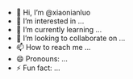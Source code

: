 - 👋 Hi, I’m @xiaonianluo
- 👀 I’m interested in ...
- 🌱 I’m currently learning ...
- 💞️ I’m looking to collaborate on ...
- 📫 How to reach me ...
- 😄 Pronouns: ...
- ⚡ Fun fact: ...

<!---
xiaonianluo/xiaonianluo is a ✨ special ✨ repository because its `README.md` (this file) appears on your GitHub profile.
You can click the Preview link to take a look at your changes.
--->
